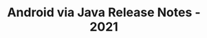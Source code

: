 ﻿---
title: Android via Java Release Notes - 2021
description: "Android via Java Release Notes - 2021 – learn about the latest updates and fixes."
type: docs
weight: 9
url: /java/android-via-java-release-notes-2021/
---


